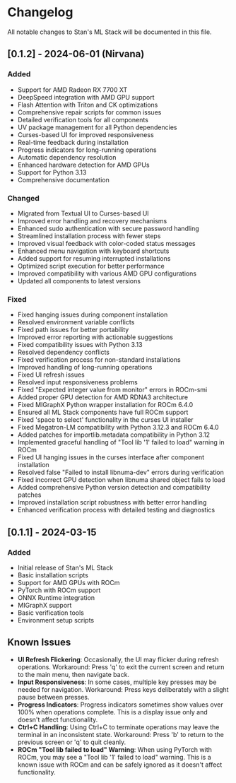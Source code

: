 # Changelog

All notable changes to Stan's ML Stack will be documented in this file.

## [0.1.2] - 2024-06-01 (Nirvana)

### Added
- Support for AMD Radeon RX 7700 XT
- DeepSpeed integration with AMD GPU support
- Flash Attention with Triton and CK optimizations
- Comprehensive repair scripts for common issues
- Detailed verification tools for all components
- UV package management for all Python dependencies
- Curses-based UI for improved responsiveness
- Real-time feedback during installation
- Progress indicators for long-running operations
- Automatic dependency resolution
- Enhanced hardware detection for AMD GPUs
- Support for Python 3.13
- Comprehensive documentation

### Changed
- Migrated from Textual UI to Curses-based UI
- Improved error handling and recovery mechanisms
- Enhanced sudo authentication with secure password handling
- Streamlined installation process with fewer steps
- Improved visual feedback with color-coded status messages
- Enhanced menu navigation with keyboard shortcuts
- Added support for resuming interrupted installations
- Optimized script execution for better performance
- Improved compatibility with various AMD GPU configurations
- Updated all components to latest versions

### Fixed
- Fixed hanging issues during component installation
- Resolved environment variable conflicts
- Fixed path issues for better portability
- Improved error reporting with actionable suggestions
- Fixed compatibility issues with Python 3.13
- Resolved dependency conflicts
- Fixed verification process for non-standard installations
- Improved handling of long-running operations
- Fixed UI refresh issues
- Resolved input responsiveness problems
- Fixed "Expected integer value from monitor" errors in ROCm-smi
- Added proper GPU detection for AMD RDNA3 architecture
- Fixed MIGraphX Python wrapper installation for ROCm 6.4.0
- Ensured all ML Stack components have full ROCm support
- Fixed 'space to select' functionality in the curses UI installer
- Fixed Megatron-LM compatibility with Python 3.12.3 and ROCm 6.4.0
- Added patches for importlib.metadata compatibility in Python 3.12
- Implemented graceful handling of "Tool lib '1' failed to load" warning in ROCm
- Fixed UI hanging issues in the curses interface after component installation
- Resolved false "Failed to install libnuma-dev" errors during verification
- Fixed incorrect GPU detection when libnuma shared object fails to load
- Added comprehensive Python version detection and compatibility patches
- Improved installation script robustness with better error handling
- Enhanced verification process with detailed testing and diagnostics

## [0.1.1] - 2024-03-15

### Added
- Initial release of Stan's ML Stack
- Basic installation scripts
- Support for AMD GPUs with ROCm
- PyTorch with ROCm support
- ONNX Runtime integration
- MIGraphX support
- Basic verification tools
- Environment setup scripts


## Known Issues

- **UI Refresh Flickering**: Occasionally, the UI may flicker during refresh operations. Workaround: Press 'q' to exit the current screen and return to the main menu, then navigate back.
- **Input Responsiveness**: In some cases, multiple key presses may be needed for navigation. Workaround: Press keys deliberately with a slight pause between presses.
- **Progress Indicators**: Progress indicators sometimes show values over 100% when operations complete. This is a display issue only and doesn't affect functionality.
- **Ctrl+C Handling**: Using Ctrl+C to terminate operations may leave the terminal in an inconsistent state. Workaround: Press 'b' to return to the previous screen or 'q' to quit cleanly.
- **ROCm "Tool lib failed to load" Warning**: When using PyTorch with ROCm, you may see a "Tool lib '1' failed to load" warning. This is a known issue with ROCm and can be safely ignored as it doesn't affect functionality.
